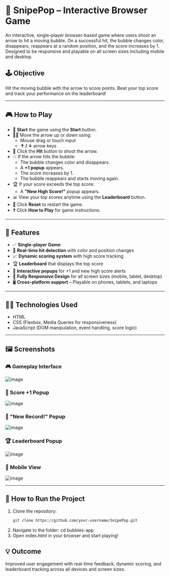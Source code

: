 # 🎯 SnipePop – Interactive Browser Game

An interactive, single-player browser-based game where users shoot an arrow to hit a moving bubble. On a successful hit, the bubble changes color, disappears, reappears at a random position, and the score increases by 1. Designed to be responsive and playable on all screen sizes including mobile and desktop.

## 🕹️ Objective
Hit the moving bubble with the arrow to score points. Beat your top score and track your performance on the leaderboard!

---

## 🎮 How to Play

- 🎯 **Start** the game using the **Start** button.
- 🔼🔽 Move the arrow up or down using:
  - Mouse drag or touch input  
  - **↑ / ↓** arrow keys
- 🏹 Click the **Hit** button to shoot the arrow.
- 💥 If the arrow hits the bubble:
  - The bubble changes color and disappears.
  - A **+1 popup** appears.
  - The score increases by 1.
  - The bubble reappears and starts moving again.
- 🏆 If your score exceeds the top score:
  - A **"New High Score!"** popup appears.
- 📊 View your top scores anytime using the **Leaderboard** button.
- 🔁 Click **Reset** to restart the game.
- ❓ Click **How to Play** for game instructions.

---

## 🔧 Features

- ✅ **Single-player Game**
- 🧠 **Real-time hit detection** with color and position changes
- 📈 **Dynamic scoring system** with high score tracking
- 🏆 **Leaderboard** that displays the top score
- 💬 **Interactive popups** for +1 and new high score alerts
- 📱 **Fully Responsive Design** for all screen sizes (mobile, tablet, desktop)
- 🖥️ **Cross-platform support** – Playable on phones, tablets, and laptops

---

## 🧑‍💻 Technologies Used

- HTML  
- CSS (Flexbox, Media Queries for responsiveness)  
- JavaScript (DOM manipulation, event handling, score logic)

---

## 🖼️ Screenshots

### 🎮 Gameplay Interface
![image](https://github.com/user-attachments/assets/1b11eb8e-f43f-40e9-9539-98ebe8a90f23)


### 💬 Score +1 Popup
![image](https://github.com/user-attachments/assets/0245462c-9cb3-44d2-84a3-3857f2077273)


### 🥇 "New Record!" Popup  
![image](https://github.com/user-attachments/assets/676240a3-7dd6-4ed1-8c68-6c34b656828e)



### 🏆 Leaderboard Popup
![image](https://github.com/user-attachments/assets/95457cfb-a586-41f6-aecb-5ac5a2aea4ad)


### 📱 Mobile View
![image](https://github.com/user-attachments/assets/d863d3ed-0589-4010-a451-e470b3ea77fb)


---

## 📂 How to Run the Project

1. Clone the repository:
   ```bash
   git clone https://github.com/your-username/SnipePop.git
2. Navigate to the folder:
   cd bubbles-app
3. Open index.html in your browser and start playing!

## 💡 Outcome
Improved user engagement with real-time feedback, dynamic scoring, and leaderboard tracking across all devices and screen sizes.
